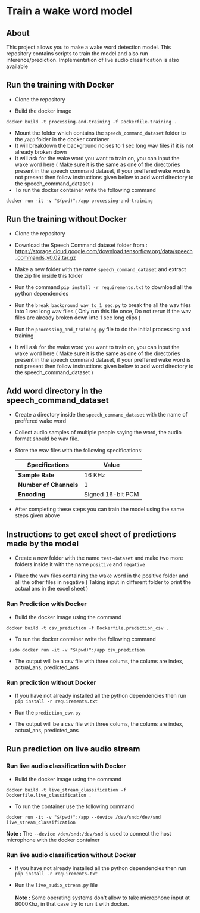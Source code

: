 # Train a wake word model

## About

  This project allows you to make a wake word detection model. This repository contains scripts to train the model and also run inference/prediction. Implementation of live audio classification is also available

## Run the training with Docker

- Clone the repository

- Build the docker image

```
docker build -t processing-and-training -f Dockerfile.training .
```
 
- Mount the folder which contains the `speech_command_dataset` folder to the `/app` folder in the docker contianer
- It will breakdown the background noises to 1 sec long wav files if it is not already broken down
- It will ask for the wake word you want to train on, you can input the wake word here ( Make sure it is the same as one of the directories present in the speech command dataset, if your preffered wake word is not present then follow instructions given below to add word directory to the speech_command_dataset )
- To run the docker container write the following command

```
docker run -it -v "$(pwd)":/app processing-and-training
```


## Run the training without Docker
- Clone the repository

- Download the Speech Command dataset folder from : https://storage.cloud.google.com/download.tensorflow.org/data/speech_commands_v0.02.tar.gz 

- Make a new folder with the name `speech_command_dataset` and extract the zip file inside this folder

- Run the command `pip install -r requirements.txt` to download all the python dependencies

- Run the `break_background_wav_to_1_sec.py` to break the all the wav files into 1 sec long wav files.( Only run this file once, Do not rerun if the wav files are already broken down into 1 sec long clips )

- Run the `processing_and_training.py` file to do the initial processing and training

- It will ask for the wake word you want to train on, you can input the wake word here ( Make sure it is the same as one of the directories present in the speech command dataset, if your preffered wake word is not present then follow instructions given below to add word directory to the speech_command_dataset )

## Add word directory in the speech_command_dataset

- Create a directory inside the `speech_command_dataset` with the name of preffered wake word

- Collect audio samples of multiple people saying the word, the audio format should be wav file.

- Store the wav files with the following specifications:

   | __Specifications__ | Value  |
   | ------------- | ------------- |
   | __Sample Rate__ | 16 KHz  |
   | __Number of Channels__ | 1 |
   | __Encoding__ | Signed 16-bit PCM |

- After completing these steps you can train the model using the same steps given above


## Instructions to get excel sheet of predictions made by the model

- Create a new folder with the name `test-dataset` and make two more folders inside it with the name `positive` and `negative`

- Place the wav files containing the wake word in the positive folder and all the other files in negative ( Taking input in different folder to print the actual ans in the excel sheet )

### Run Prediction with Docker

- Build the docker image using the command 
```
docker build -t csv_prediction -f Dockerfile.prediction_csv .
```
- To run the docker container write the following command
```
 sudo docker run -it -v "$(pwd)":/app csv_prediction
```
- The output will be a csv file with three colums, the colums are index, actual_ans, predicted_ans

### Run prediction without Docker

- If you have not already installed all the python dependencies then run `pip install -r requirements.txt`

- Run the `prediction_csv.py`

- The output will be a csv file with three colums, the colums are index, actual_ans, predicted_ans

## Run prediction on live audio stream

### Run live audio classification with Docker

- Build the docker image using the command 
```
docker build -t live_stream_classification -f Dockerfile.live_classification .
```

- To run the container use the following command
```
docker run -it -v "$(pwd)":/app --device /dev/snd:/dev/snd live_stream_classification
```
  __Note :__ The `--device /dev/snd:/dev/snd` is used to connect the host microphone with the docker container 

### Run live audio classification without Docker

- If you have not already installed all the python dependencies then run `pip install -r requirements.txt`

- Run the `live_audio_stream.py` file <br> <br>
  __Note :__ Some operating systems don't allow to take microphone input at 8000Khz, in that case try to run it with docker.

